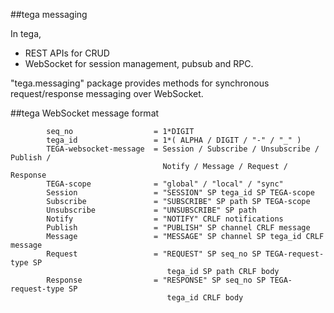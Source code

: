 ##tega messaging

In tega,
- REST APIs for CRUD 
- WebSocket for session management, pubsub and RPC.

"tega.messaging" package provides methods for synchronous request/response messaging over WebSocket.

##tega WebSocket message format
```
        seq_no                  = 1*DIGIT
        tega_id                 = 1*( ALPHA / DIGIT / "-" / "_" )
        TEGA-websocket-message  = Session / Subscribe / Unsubscribe / Publish /
                                  Notify / Message / Request / Response
        TEGA-scope              = "global" / "local" / "sync"
        Session                 = "SESSION" SP tega_id SP TEGA-scope
        Subscribe               = "SUBSCRIBE" SP path SP TEGA-scope
        Unsubscribe             = "UNSUBSCRIBE" SP path
        Notify                  = "NOTIFY" CRLF notifications
        Publish                 = "PUBLISH" SP channel CRLF message
        Message                 = "MESSAGE" SP channel SP tega_id CRLF message
        Request                 = "REQUEST" SP seq_no SP TEGA-request-type SP
                                   tega_id SP path CRLF body
        Response                = "RESPONSE" SP seq_no SP TEGA-request-type SP
                                   tega_id CRLF body
```
